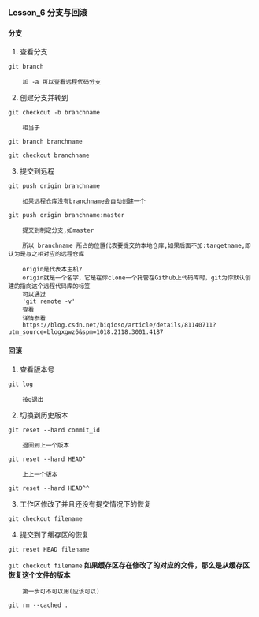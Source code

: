 ### Lesson_6  分支与回滚

#### 分支
1. 查看分支

`git branch`
        
        加 -a 可以查看远程代码分支
    
    
2. 创建分支并转到

`git checkout -b branchname`
    
        相当于 
    
`git branch branchname`
    
`git checkout branchname`
    

 3. 提交到远程
 
`git push origin branchname`
        
        如果远程仓库没有branchname会自动创建一个
        
`git push origin branchname:master`
        
        提交到制定分支,如master
        
        所以 branchname 所占的位置代表要提交的本地仓库,如果后面不加:targetname,即认为是与之相对应的远程仓库
        
        origin是代表本主机?
        origin就是一个名字，它是在你clone一个托管在Github上代码库时，git为你默认创建的指向这个远程代码库的标签
        可以通过
        'git remote -v'
        查看
        详情参看
        https://blog.csdn.net/biqioso/article/details/81140711?utm_source=blogxgwz6&spm=1018.2118.3001.4187
        
 
#### 回滚
1. 查看版本号

`git log`
    
        按q退出
      
2. 切换到历史版本

`git reset --hard commit_id`
        
        退回到上一个版本
        
`git reset --hard HEAD^`
        
        上上一个版本
        
`git reset --hard HEAD^^`
       
3. 工作区修改了并且还没有提交情况下的恢复

`git checkout filename`

        
4. 提交到了缓存区的恢复
        
  `git reset HEAD filename`
  
  `git checkout filename`
**如果缓存区存在修改了的对应的文件，那么是从缓存区恢复这个文件的版本**
        
        第一步可不可以用(应该可以)
`git rm --cached .`
        
 
        
        
        
    


